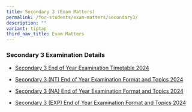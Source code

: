 ```yaml
---
title: Secondary 3 (Exam Matters)
permalink: /for-students/exam-matters/secondary3/
description: ""
variant: tiptap
third_nav_title: Exam Matters
---
```

<h3>Secondary 3 Examination Details</h3>
<ul data-tight="true" class="tight">
<li>
<p><a href="/files/For Students/Exam Matters/Sec 3/Sec_3_EYE_Timetable_2024.pdf" rel="noopener noreferrer nofollow" target="_blank">Secondary 3 End of Year Examination Timetable 2024</a>
</p>
</li>
<li>
<p><a href="/files/For Students/Exam Matters/Sec 3/Sec_3_Normal_Technical_EYE_Exam_Format_and_Topics_2024.pdf" rel="noopener noreferrer nofollow" target="_blank">Secondary 3 (NT) End of Year Examination Format and Topics 2024</a>
</p>
</li>
<li>
<p><a href="/files/For Students/Exam Matters/Sec 3/Sec_3_Normal_Academic_EYE_Exam_Format_and_Topics_2024.pdf" rel="noopener noreferrer nofollow" target="_blank">Secondary 3 (NA) End of Year Examination Format and Topics 2024</a>
</p>
</li>
<li>
<p><a href="/files/For Students/Exam Matters/Sec 3/Sec_3_Express_EYE_Exam_Format_and_Topics_2024.pdf" rel="noopener noreferrer nofollow" target="_blank">Secondary 3 (EXP) End of Year Examination Format and Topics 2024</a>
</p>
</li>
</ul>
<p></p>